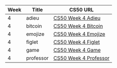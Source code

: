 | Week | Title         | CS50 URL                                                                                 |
|------|---------------|------------------------------------------------------------------------------------------|
| 4    | adieu         | [CS50 Week 4 Adieu](https://cs50.harvard.edu/python/2022/psets/4/adieu)                  |
| 4    | bitcoin       | [CS50 Week 4 Bitcoin](https://cs50.harvard.edu/python/2022/psets/4/bitcoin)              |
| 4    | emojize       | [CS50 Week 4 Emojize](https://cs50.harvard.edu/python/2022/psets/4/emojize)              |
| 4    | figlet        | [CS50 Week 4 Figlet](https://cs50.harvard.edu/python/2022/psets/4/figlet)                |
| 4    | game          | [CS50 Week 4 Game](https://cs50.harvard.edu/python/2022/psets/4/game)                    |
| 4    | professor     | [CS50 Week 4 Professor](https://cs50.harvard.edu/python/2022/psets/4/professor)          |
